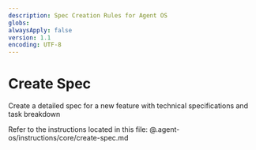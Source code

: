 ```yaml
---
description: Spec Creation Rules for Agent OS
globs:
alwaysApply: false
version: 1.1
encoding: UTF-8
---
```


# Create Spec

Create a detailed spec for a new feature with technical specifications and task breakdown

Refer to the instructions located in this file:
@.agent-os/instructions/core/create-spec.md
